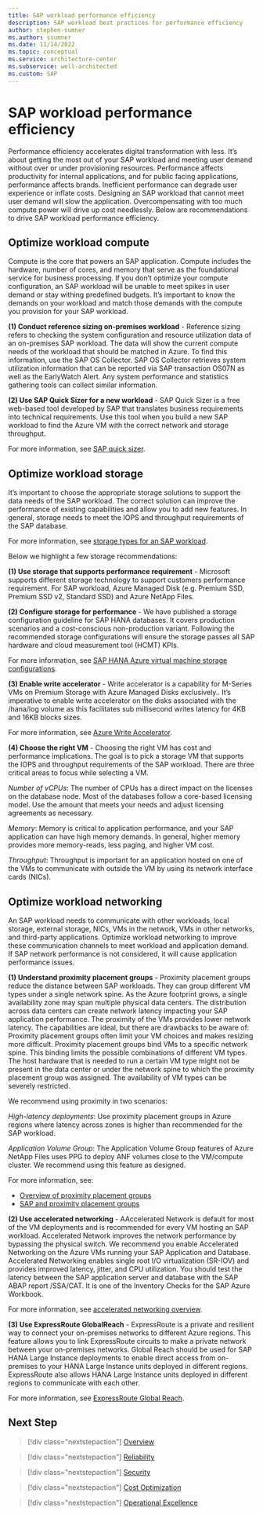 ```yaml
---
title: SAP workload performance efficiency
description: SAP workload best practices for performance efficiency
author: stephen-sumner
ms.author: ssumner
ms.date: 11/14/2022
ms.topic: conceptual
ms.service: architecture-center
ms.subservice: well-architected
ms.custom: SAP
---
```


# SAP workload performance efficiency

Performance efficiency accelerates digital transformation with less. It’s about getting the most out of your SAP workload and meeting user demand without over or under provisioning resources. Performance affects productivity for internal applications, and for public facing applications, performance affects brands. Inefficient performance can degrade user experience or inflate costs.  Designing an SAP workload that cannot meet user demand will slow the application. Overcompensating with too much compute power will drive up cost needlessly. Below are recommendations to drive SAP workload performance efficiency.

## Optimize workload compute

Compute is the core that powers an SAP application. Compute includes the hardware, number of cores, and memory that serve as the foundational service for business processing. If you don’t optimize your compute configuration, an SAP workload will be unable to meet spikes in user demand or stay withing predefined budgets. It’s important to know the demands on your workload and match those demands with the compute you provision for your SAP workload.

**(1) Conduct reference sizing on-premises workload** - Reference sizing refers to checking the system configuration and resource utilization data of an on-premises SAP workload. The data will show the current compute needs of the workload that should be matched in Azure. To find this information, use the SAP OS Collector. SAP OS Collector retrieves system utilization information that can be reported via SAP transaction OS07N as well as the EarlyWatch Alert. Any system performance and statistics gathering tools can collect similar information.

**(2) Use SAP Quick Sizer for a new workload** - SAP Quick Sizer is a free web-based tool developed by SAP that translates business requirements into technical requirements. Use this tool when you build a new SAP workload to find the Azure VM with the correct network and storage throughput.

For more information, see [SAP quick sizer]( https://service.sap.com/quicksizer).

## Optimize workload storage

It’s important to choose the appropriate storage solutions to support the data needs of the SAP workload. The correct solution can improve the performance of existing capabilities and allow you to add new features. In general, storage needs to meet the IOPS and throughput requirements of the SAP database.

For more information, see [storage types for an SAP workload](/azure/virtual-machines/workloads/sap/planning-guide-storage).

Below we highlight a few storage recommendations:

**(1) Use storage that supports performance requirement** - Microsoft supports different storage technology to support customers performance requirement. For SAP workload, Azure Managed Disk (e.g. Premium SSD, Premium SSD v2, Standard SSD) and Azure NetApp Files.

**(2) Configure storage for performance** - We have published a storage configuration guideline for SAP HANA databases. It covers production scenarios and a cost-conscious non-production variant. Following the recommended storage configurations will ensure the storage passes all SAP hardware and cloud measurement tool (HCMT) KPIs.

For more information, see [SAP HANA Azure virtual machine storage configurations](/azure/virtual-machines/workloads/sap/hana-vm-operations-storage).

**(3) Enable write accelerator** - Write accelerator is a capability for M-Series VMs on Premium Storage with Azure Managed Disks exclusively.. It’s imperative to enable write accelerator on the disks associated with the /hana/log volume as this facilitates sub millisecond writes latency for 4KB and 16KB blocks sizes.

For more information, see [Azure Write Accelerator](/azure/virtual-machines/how-to-enable-write-accelerator).

**(4) Choose the right VM** - Choosing the right VM has cost and performance implications. The goal is to pick a storage VM that supports the IOPS and throughput requirements of the SAP workload. There are three critical areas to focus while selecting a VM.

*Number of vCPUs*: The number of CPUs has a direct impact on the licenses on the database node. Most of the databases follow a core-based licensing model. Use the amount that meets your needs and adjust licensing agreements as necessary.

*Memory*: Memory is critical to application performance, and your SAP application can have high memory demands. In general, higher memory provides more memory-reads, less paging, and higher VM cost.

*Throughput*: Throughput is important for an application hosted on one of the VMs to communicate with outside the VM by using its network interface cards (NICs).

## Optimize workload networking

An SAP workload needs to communicate with other workloads, local storage, external storage, NICs, VMs in the network, VMs in other networks, and third-party applications. Optimize workload networking to improve these communication channels to meet workload and application demand. If SAP network performance is not considered, it will cause application performance issues.

**(1) Understand proximity placement groups** - Proximity placement groups reduce the distance between SAP workloads. They can group different VM types under a single network spine. As the Azure footprint grows, a single availability zone may span multiple physical data centers. The distribution across data centers can create network latency impacting your SAP application performance. The proximity of the VMs provides lower network latency. The capabilities are ideal, but there are drawbacks to be aware of:
Proximity placement groups often limit your VM choices and makes resizing more difficult. Proximity placement groups bind VMs to a specific network spine. This binding limits the possible combinations of different VM types. The host hardware that is needed to run a certain VM type might not be present in the data center or under the network spine to which the proximity placement group was assigned. The availability of VM types can be severely restricted.

We recommend using proximity in two scenarios:

*High-latency deployments*: Use proximity placement groups in Azure regions where latency across zones is higher than recommended for the SAP workload.

*Application Volume Group*: The Application Volume Group features of Azure NetApp Files uses PPG to deploy ANF volumes close to the VM/compute cluster. We recommend using this feature as designed.

For more information, see:

- [Overview of proximity placement groups](/azure/virtual-machines/co-location)
- [SAP and proximity placement groups](/azure/virtual-machines/workloads/sap/sap-proximity-placement-scenarios)

**(2) Use accelerated networking** - AAccelerated Network is default for most of the VM deployments and is recommended for every VM hosting an SAP workload. Accelerated Network improves the network performance by bypassing the physical switch. We recommend you enable Accelerated Networking on the Azure VMs running your SAP Application and Database. Accelerated Networking enables single root I/O virtualization (SR-IOV) and provides improved latency, jitter, and CPU utilization. You should test the latency between the SAP application server and database with the SAP ABAP report /SSA/CAT. It is one of the Inventory Checks for the SAP Azure Workbook. 

For more information, see [accelerated networking overview](/azure/virtual-network/accelerated-networking-overview).

**(3) Use ExpressRoute GlobalReach** - ExpressRoute is a private and resilient way to connect your on-premises networks to different Azure regions. This feature allows you to link ExpressRoute circuits to make a private network between your on-premises networks. Global Reach should be used for SAP HANA Large Instance deployments to enable direct access from on-premises to your HANA Large Instance units deployed in different regions. ExpressRoute also allows HANA Large Instance units deployed in different regions to communicate with each other. 

For more information, see [ExpressRoute Global Reach](/azure/expressroute/expressroute-global-reach).

## Next Step

>[!div class="nextstepaction"]
>[Overview](./overview.md)

>[!div class="nextstepaction"]
>[Reliability](./reliability.md)

>[!div class="nextstepaction"]
>[Security](./security.md)

>[!div class="nextstepaction"]
>[Cost Optimization](./cost-optimization.md)

>[!div class="nextstepaction"]
>[Operational Excellence](./operational-excellence.md)
